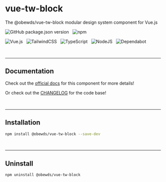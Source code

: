 # vue-tw-block

The @obewds/vue-tw-block modular design system component for Vue.js

![GitHub package.json version](https://img.shields.io/github/package-json/v/obewds/vue-tw-block?label=Github&logo=github&style=for-the-badge) &nbsp; ![npm](https://img.shields.io/npm/v/@obewds/vue-tw-block?color=%23cc3534&logo=npm&style=for-the-badge)

![Vue.js](https://img.shields.io/badge/vuejs-%2335495e.svg?style=for-the-badge&logo=vuedotjs&logoColor=%234FC08D) &nbsp; ![TailwindCSS](https://img.shields.io/badge/tailwindcss-%2338B2AC.svg?style=for-the-badge&logo=tailwind-css&logoColor=white) &nbsp; ![TypeScript](https://img.shields.io/badge/typescript-%23007ACC.svg?style=for-the-badge&logo=typescript&logoColor=white) &nbsp; ![NodeJS](https://img.shields.io/badge/node.js-6DA55F?style=for-the-badge&logo=node.js&logoColor=white) &nbsp; ![Dependabot](https://img.shields.io/badge/dependabot-025E8C?style=for-the-badge&logo=dependabot&logoColor=white)

<br>

---
## Documentation

Check out the [official docs](https://obewds.github.io/vue-tw-block/) for this component for more details!

Or check out the [CHANGELOG](https://github.com/obewds/vue-tw-block/blob/main/CHANGELOG.md) for the code base!

<br>


---
## Installation

```bash
npm install @obewds/vue-tw-block --save-dev
```

<br>


---
## Uninstall

```bash
npm uninstall @obewds/vue-tw-block
```
